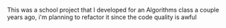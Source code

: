 This was a school project that I developed for an Algorithms class a couple years ago, i'm planning to refactor it since the code quality is awful
